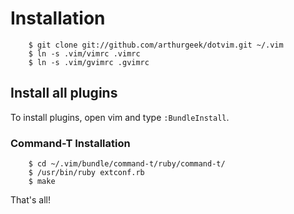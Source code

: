 # Installation

        $ git clone git://github.com/arthurgeek/dotvim.git ~/.vim
        $ ln -s .vim/vimrc .vimrc
        $ ln -s .vim/gvimrc .gvimrc

## Install all plugins

To install plugins, open vim and type `:BundleInstall`.

### Command-T Installation

        $ cd ~/.vim/bundle/command-t/ruby/command-t/
        $ /usr/bin/ruby extconf.rb
        $ make

That's all!
